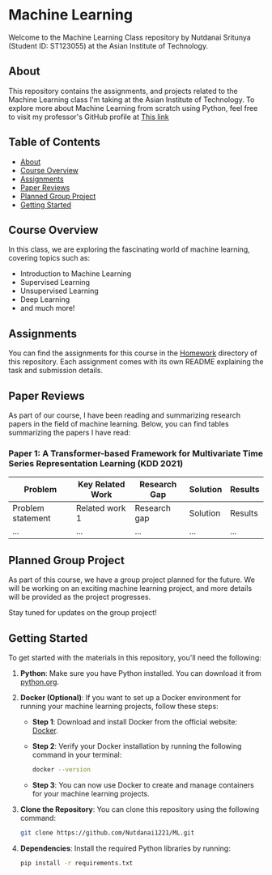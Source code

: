 # Machine Learning

Welcome to the Machine Learning Class repository by Nutdanai Sritunya (Student ID: ST123055) at the Asian Institute of Technology.

## About

This repository contains the assignments, and projects related to the Machine Learning class I'm taking at the Asian Institute of Technology. 
To explore more about Machine Learning from scratch using Python, feel free to visit my professor's GitHub profile at [This link](https://github.com/chaklam-silpasuwanchai/Machine-Learning)
## Table of Contents

- [About](#about)
- [Course Overview](#course-overview)
- [Assignments](#assignments)
- [Paper Reviews](#paper-reviews)
- [Planned Group Project](#planned-group-project)
- [Getting Started](#getting-started)

## Course Overview

In this class, we are exploring the fascinating world of machine learning, covering topics such as:

- Introduction to Machine Learning
- Supervised Learning
- Unsupervised Learning
- Deep Learning
- and much more!

## Assignments

You can find the assignments for this course in the [Homework](/Homework) directory of this repository. Each assignment comes with its own README explaining the task and submission details.

## Paper Reviews

As part of our course, I have been reading and summarizing research papers in the field of machine learning. Below, you can find tables summarizing the papers I have read:
### Paper 1: A Transformer-based Framework for Multivariate Time Series Representation Learning (KDD 2021)
| Problem          | Key Related Work | Research Gap | Solution | Results |
|------------------|------------------|--------------|----------|---------|
| Problem statement| Related work 1  | Research gap| Solution | Results |
| ...              | ...              | ...          | ...      | ...     |


## Planned Group Project

As part of this course, we have a group project planned for the future. We will be working on an exciting machine learning project, and more details will be provided as the project progresses.

Stay tuned for updates on the group project!



## Getting Started

To get started with the materials in this repository, you'll need the following:

1. **Python**: Make sure you have Python installed. You can download it from [python.org](https://www.python.org/downloads/).

2. **Docker (Optional)**: If you want to set up a Docker environment for running your machine learning projects, follow these steps:

   - **Step 1**: Download and install Docker from the official website: [Docker](https://www.docker.com/get-started).

   - **Step 2**: Verify your Docker installation by running the following command in your terminal:

     ```bash
     docker --version
     ```

   - **Step 3**: You can now use Docker to create and manage containers for your machine learning projects.

3. **Clone the Repository**: You can clone this repository using the following command:
   ```bash
   git clone https://github.com/Nutdanai1221/ML.git

4. **Dependencies**: Install the required Python libraries by running:

   ```bash
   pip install -r requirements.txt


